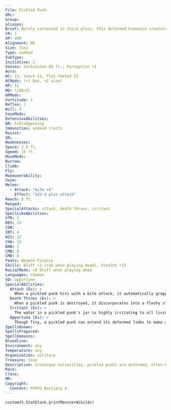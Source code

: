 ```yaml
---
File: Pickled Punk
URL: 
Group: 
aliases: 
Brief: Barely contained in thick glass, this deformed humanoid creature wriggles in its jar.
CR: 1
XP: 400
Alignment: NE
Size: Tiny
Type: undead
SubType: 
Initiative: 1
Senses: darkvision 60 ft.; Perception +1
Aura: 
AC: 13, touch 13, flat-footed 12
ACMods: (+1 Dex, +2 size)
HP: 11
HD: (2d8+2)
HPMods: 
Fortitude: 1
Reflex: 1
Will: 4
SaveMods: 
DefensiveAbilities: 
DR: 5/bludgeoning
Immunities: undead traits
Resist: 
SR: 
Weaknesses: 
Space: 2.5 ft.
Speed: 15 ft.
MoveMods: 
Burrow: 
Climb: 
Fly: 
Maneuverability: 
Swim: 
Melee: 
  - Attack: "bite +4"
    Effect: "1d3-4 plus attach"
Reach: 0 ft.
Ranged: 
SpecialAttacks: attach, death throes, irritant
SpellLikeAbilities: 
STR: 3
DEX: 13
CON: -
INT: 4
WIS: 12
CHA: 13
BAB: 1
CMB: 0
CMD: 6
Feats: Weapon Finesse
Skills: Bluff +2 (+10 when playing dead), Stealth +13
RacialMods: +8 Bluff when playing dead
Languages: Common
SQ: opportune
SpecialAbilities:
  Attach (Ex): >
    When a pickled punk hits with a bite attack, it automatically grapples its foe, though the target is not considered to be grappling the punk. Each round the pickled punk is grappling its foe, it automatically deals bite damage each round.
  Death Throes (Ex): >
    When a pickled punk is destroyed, it discorporates into a fleshy sludge. Any creatures adjacent to a pickled punk when it is destroyed must succeed at a DC 12 Fortitude save or be nauseated for 1 round.
  Irritant (Ex): >
    The water in a pickled punk's jar is highly irritating to all living creatures. A creature damaged by a pickled punk's bite that deals damage to pickled punk with a natural weapon or unarmed attack, or that otherwise comes into contact with a pickled punk or the water in its jar, must succeed at a DC 12 Fortitude save or break out in an itching rash. A creature affected by this rash takes a -2 penalty to Dexterity and Charisma for 24 hours (multiple allergic reactions do not stack). Remove disease or any magical healing removes the rash instantly. This is a disease effect. The save DC is Charisma-based.
  Opportune (Ex): >
    Though Tiny, a pickled punk can extend its deformed limbs to make attacks of opportunity as if it had a reach of 5 feet. This ability doesn't allow a pickled punk to attack adjacent creatures as if it truly had a reach of 5 feet.
SpellsKnown: 
SpellsPrepared: 
SpellDomains: 
Bloodline: 
Environment: any
Temperature: any
Organization: solitary
Treasure: none
Description: Grotesque curiosities, pickled punks are deformed, often-humanoid fetuses raised by necromancers and stored in jars of embalming fluid. Every pickled punk is different and the level of deformity spans a spectrum between the mildly lopsided to the utterly unfathomable. Though they seem harmless at first- even laughable-pickled punks are hungry creatures that attack without provocation when freed from their jars. Some pickled punks rock and wriggle in their jars in hopes of falling off a shelf or table and shattering their glass prison (such jars typically have hardness 1 and 2 hit points). Once freed, a pickled punk pulls itself across the ground with its malformed limbs in search of sustenance. Unless weaned from its taste for blood or constantly controlled, pickled punks become a danger to their creators. Some necromancers (especially those on the edge of sanity) and some intelligent undead cultivate a fondness for pickled punks and regard them as their children. They talk to their various jars in cooing tones and are known to even carry around favored specimens on outings and social calls, often granting them names and imagined personalities.
Race: 
Class: 
MR: 
Copyright:
  Content: PFRPG Bestiary 4
---
```

```dataviewjs
customJS.Statblock.printMonsterWiki(dv)
```
